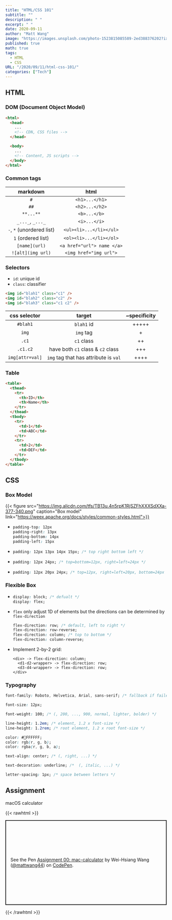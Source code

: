 ```yaml
---
title: "HTML/CSS 101"
subtitle: ""
description: " "
excerpt: " "
date: 2020-09-11
author: "Matt Wang"
image: "https://images.unsplash.com/photo-1523815085589-2ed388376202?ixlib=rb-1.2.1&ixid=eyJhcHBfaWQiOjEyMDd9&auto=format&fit=crop&w=2853&q=80"
published: true
math: true
tags:
  - HTML
  - CSS
URL: "/2020/09/11/html-css-101/"
categories: ["Tech"]
---
```


## HTML

### DOM (Document Object Model)

```html
<html>
  <head>
    ...
    <!-- CDN, CSS files -->
  </head>

  <body>
    ...
    <!-- Content, JS scripts -->
  </body>
</html>
```

### Common tags

|         markdown          |            html            |
| :-----------------------: | :------------------------: |
|            `#`            |       `<h1>...</h1>`       |
|           `##`            |       `<h2>...</h2>`       |
|         `**...**`         |        `<b>...</b>`        |
|     `_..._`, `_..._`      |        `<i>...</i>`        |
| `-`, `*` (unordered list) |  `<ul><li>...</li></ul>`   |
|    `1` (ordered list)     |  `<ol><li>...</li></ol>`   |
|       `[name](url)`       | `<a href="url"> name </a>` |
|     `![alt](img url)`     |   `<img href="img url">`   |

### Selectors

- `id`: unique id
- `class`: classifier

```html
<img id="blah1" class="c1" />
<img id="blah2" class="c2" />
<img id="blah3" class="c1 c2" />
```

|  css selector   |                target                 | ~specificity |
| :-------------: | :-----------------------------------: | :----------: |
|    `#blah1`     |              `blah1` id               |    +++++     |
|      `img`      |               `img` tag               |      +       |
|      `.c1`      |              `c1` class               |      ++      |
|    `.c1.c2`     |   have both `c1` class & `c2` class   |     +++      |
| `img[attr=val]` | `img` tag that has attribute is `val` |     ++++     |

### Table

```html
<table>
  <thead>
    <tr>
      <th>ID</th>
      <th>Name</th>
    </tr>
  </thead>
  <tbody>
    <tr>
      <td>1</td>
      <td>ABC</td>
    </tr>
    <tr>
      <td>2</td>
      <td>DEF</td>
    </tr>
  </tbody>
</table>
```

## CSS

### Box Model

{{< figure src="https://img.alicdn.com/tfs/TB13u.4n5rpK1RjSZFhXXXSdXXa-377-340.png" caption="Box model" link="https://weex.apache.org/docs/styles/common-styles.html">}}

- ```css
  padding-top: 12px
  padding-right: 13px
  padding-bottom: 14px
  padding-left: 15px
  ```
- ```css
  padding: 12px 13px 14px 15px; /* top right bottom left */
  ```
- ```css
  padding: 12px 24px; /* top=bottom=12px, right=left=24px */
  ```
- ```css
  padding: 12px 20px 24px; /* top=12px, right=left=20px, bottom=24px */
  ```

### Flexible Box

- ```css
  display: block; /* defualt */
  display: flex;
  ```
- `flex` only adjust 1D of elements but the directions can be determined by `flex-direction`
  ```css
  flex-direction: row; /* default, left to right */
  flex-direction: row-reverse;
  flex-direction: column; /* top to bottom */
  flex-direction: column-reverse;
  ```
- Implement 2-by-2 grid:
  ```
  <div> -> flex-direction: column;
    <d1-d2-wrapper> -> flex-direction: row;
    <d3-d4-wrapper> -> flex-direction: row;
  </div>
  ```

### Typography

```css
font-family: Roboto, Helvetica, Arial, sans-serif; /* fallback if failed to load, sans-serif->無襯線 */

font-size: 12px;

font-weight: 100; /* (, 200, ..., 900, normal, lighter, bolder) */

line-height: 1.2em; /* element, 1.2 x font-size */
line-height: 1.2rem; /* root element, 1.2 x root font-size */

color: #FFFFFF;
color: rgb(r, g, b);
color: rgba(r, g, b, a);

text-align: center; /* (, right, ...) */

text-decoration: underline; /*  (, italic, ...) */

letter-spacing: 1px; /* space between letters */
```

## Assignment

macOS calculator

{{< rawhtml >}}

<p class="codepen" data-height="265" data-theme-id="dark" data-default-tab="css,result" data-user="mattwang44" data-slug-hash="eYZLKpw" style="height: 265px; box-sizing: border-box; display: flex; align-items: center; justify-content: center; border: 2px solid; margin: 1em 0; padding: 1em;" data-pen-title="Assignment 00: mac-calculator">
  <span>See the Pen <a href="https://codepen.io/mattwang44/pen/eYZLKpw">
  Assignment 00: mac-calculator</a> by Wei-Hsiang Wang (<a href="https://codepen.io/mattwang44">@mattwang44</a>)
  on <a href="https://codepen.io">CodePen</a>.</span>
</p>
<script async src="https://cpwebassets.codepen.io/assets/embed/ei.js"></script>

{{< /rawhtml >}}
